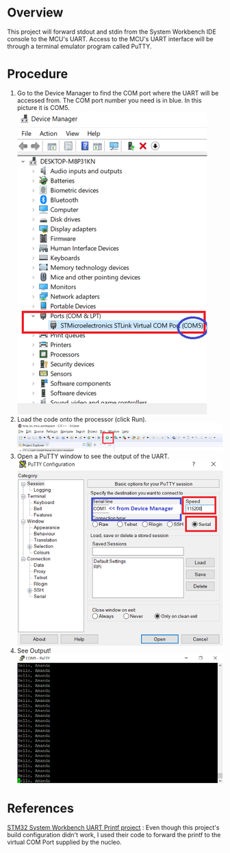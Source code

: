 # Overview 
This project will forward stdout and stdin from the System Workbench IDE console to the MCU's UART. Access to the MCU's UART interface will be through a terminal emulator program called PuTTY. 

# Procedure
1. Go to the Device Manager to find the COM port where the UART will be accessed from. The COM port number you need is in blue. In this picture it is COM5.  
![device_mgr](../img/1_device_manager.png)
2. Load the code onto the processor (click Run).  
![run_button](../img/1_run_button.png) 
3. Open a PuTTY window to see the output of the UART.  
![putty_config](../img/1_putty_config.png) 
4. See Output!  
![putty_output](../img/1_putty_output.png)  

# References
[STM32 System Workbench UART Printf project](https://github.com/STMicroelectronics/STM32CubeF4/tree/master/Projects/STM32F411RE-Nucleo/Examples/UART/UART_Printf/SW4STM32) : Even though this project's build configuration didn't work, I used their code to forward the printf to the virtual COM Port supplied by the nucleo.

